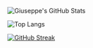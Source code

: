 ![Giuseppe's GitHub Stats](https://github-readme-stats.vercel.app/api?username=GiuseppeGambardella&show_icons=true&theme=tokyonight)

![Top Langs](https://github-readme-stats.vercel.app/api/top-langs/?username=GiuseppeGambardella&layout=compact&theme=tokyonight)

[![GitHub Streak](https://streak-stats.demolab.com/?user=GiuseppeGambardella&theme=tokyonight)](https://git.io/streak-stats)

<!--
**GiuseppeGambardella/GiuseppeGambardella** is a ✨ _special_ ✨ repository because its `README.md` (this file) appears on your GitHub profile.

Here are some ideas to get you started:

- 🔭 I’m currently working on ...
- 🌱 I’m currently learning ...
- 👯 I’m looking to collaborate on ...
- 🤔 I’m looking for help with ...
- 💬 Ask me about ...
- 📫 How to reach me: ...
- 😄 Pronouns: ...
- ⚡ Fun fact: ...
-->
